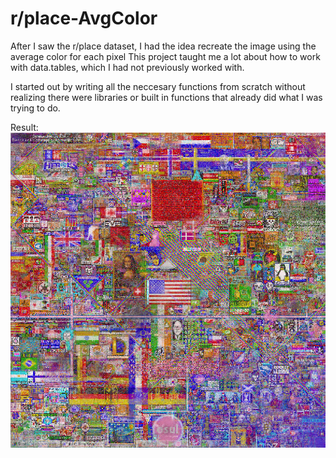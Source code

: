 # r/place-AvgColor
After I saw the r/place dataset, I had the idea recreate the image using the average color for each pixel
This project taught me a lot about how to work with data.tables, which I had not previously worked with.

I started out by writing all the neccesary functions from scratch without realizing there were libraries or built in functions that already did what I was trying to do.

Result:
![Result](/Place.png)
